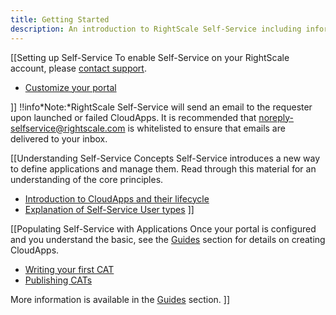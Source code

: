 ```yaml
---
title: Getting Started
description: An introduction to RightScale Self-Service including information on Setup, Understanding Self-Service Concepts, and Self-Service CloudApps.
---
```


[[Setting up Self-Service
To enable Self-Service on your RightScale account, please [contact support](mailto:support@rightscale.com).
* [Customize your portal](/ss/guides/ss_user_interface_guide.html#customizing-the-user-interface)

]]
!!info*Note:*RightScale Self-Service will send an email to the requester upon launched or failed CloudApps.  It is recommended that noreply-selfservice@rightscale.com is whitelisted to ensure that emails are delivered to your inbox. 

[[Understanding Self-Service Concepts
Self-Service introduces a new way to define applications and manage them. Read through this material for an understanding of the core principles.
* [Introduction to CloudApps and their lifecycle](/ss/getting_started/ss_overview.html)
* [Explanation of Self-Service User types](/ss/getting_started/ss_user_types.html)
]]

[[Populating Self-Service with Applications
Once your portal is configured and you understand the basic, see the [Guides](/ss/guides/) section for details on creating CloudApps.
* [Writing your first CAT](/ss/guides/ss_writing_your_first_CAT.html)
* [Publishing CATs](/ss/guides/ss_publishing_CATs.html)

More information is available in the [Guides](/ss/guides/) section.
]]

